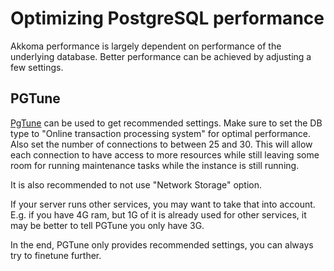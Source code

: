 # Optimizing PostgreSQL performance

Akkoma performance is largely dependent on performance of the underlying database. Better performance can be achieved by adjusting a few settings.

## PGTune

[PgTune](https://pgtune.leopard.in.ua) can be used to get recommended settings. Make sure to set the DB type to "Online transaction processing system" for optimal performance. Also set the number of connections to between 25 and 30. This will allow each connection to have access to more resources while still leaving some room for running maintenance tasks while the instance is still running. 

It is also recommended to not use "Network Storage" option.

If your server runs other services, you may want to take that into account. E.g. if you have 4G ram, but 1G of it is already used for other services, it may be better to tell PGTune you only have 3G.

In the end, PGTune only provides recommended settings, you can always try to finetune further.

